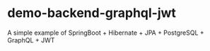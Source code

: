 # demo-backend-graphql-jwt
A simple example of SpringBoot + Hibernate + JPA + PostgreSQL + GraphQL + JWT
